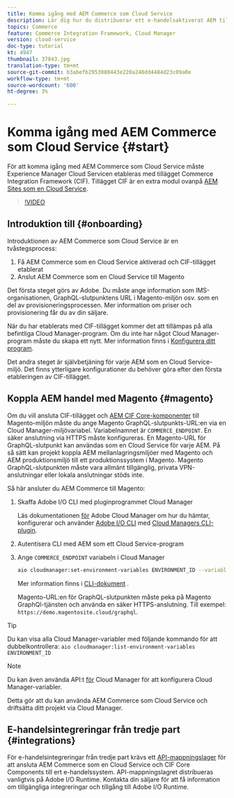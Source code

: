 ```yaml
---
title: Komma igång med AEM Commerce som Cloud Service
description: Lär dig hur du distribuerar ett e-handelsaktiverat AEM till ett AEM som körs som en molntjänstmiljö. Använd funktionerna i Adobe Cloud Manager och en CI/CD-pipeline för att bygga Venia-referensbutiken till en körbar miljö.
topics: Commerce
feature: Commerce Integration Framework, Cloud Manager
version: cloud-service
doc-type: tutorial
kt: 4947
thumbnail: 37843.jpg
translation-type: tm+mt
source-git-commit: b3abefb2953080443e220a248dd4484d23c09a0e
workflow-type: tm+mt
source-wordcount: '600'
ht-degree: 3%

---
```



# Komma igång med AEM Commerce som Cloud Service {#start}

För att komma igång med AEM Commerce som Cloud Service måste Experience Manager Cloud Servicen etableras med tillägget Commerce Integration Framework (CIF). Tillägget CIF är en extra modul ovanpå [AEM Sites som en Cloud Service](https://docs.adobe.com/content/help/en/experience-manager-cloud-service/sites/home.html).

>[!VIDEO](https://video.tv.adobe.com/v/37843?quality=12&learn=on)

## Introduktion till {#onboarding}

Introduktionen av AEM Commerce som Cloud Service är en tvåstegsprocess:

1. Få AEM Commerce som en Cloud Service aktiverad och CIF-tillägget etablerat
2. Anslut AEM Commerce som en Cloud Service till Magento

Det första steget görs av Adobe. Du måste ange information som IMS-organisationen, GraphQL-slutpunktens URL i Magento-miljön osv. som en del av provisioneringsprocessen. Mer information om priser och provisionering får du av din säljare.

När du har etablerats med CIF-tillägget kommer det att tillämpas på alla befintliga Cloud Manager-program. Om du inte har något Cloud Manager-program måste du skapa ett nytt. Mer information finns i [Konfigurera ditt program](https://docs.adobe.com/content/help/en/experience-manager-cloud-manager/using/getting-started/setting-up-program.html).

Det andra steget är självbetjäning för varje AEM som en Cloud Service-miljö. Det finns ytterligare konfigurationer du behöver göra efter den första etableringen av CIF-tillägget.

## Koppla AEM handel med Magento {#magento}

Om du vill ansluta CIF-tillägget och [AEM CIF Core-komponenter](https://github.com/adobe/aem-core-cif-components) till Magento-miljön måste du ange Magento GraphQL-slutpunkts-URL:en via en Cloud Manager-miljövariabel. Variabelnamnet är `COMMERCE_ENDPOINT`. En säker anslutning via HTTPS måste konfigureras.
En Magento-URL för GraphQL-slutpunkt kan användas som en Cloud Service för varje AEM. På så sätt kan projekt koppla AEM mellanlagringsmiljöer med Magento och AEM produktionsmiljö till ett produktionssystem i Magento. Magento GraphQL-slutpunkten måste vara allmänt tillgänglig, privata VPN-anslutningar eller lokala anslutningar stöds inte.

Så här ansluter du AEM Commerce till Magento:

1. Skaffa Adobe I/O CLI med pluginprogrammet Cloud Manager

   Läs dokumentationen [för](https://docs.adobe.com/content/help/en/experience-manager-cloud-manager/using/introduction-to-cloud-manager.html) Adobe Cloud Manager om hur du hämtar, konfigurerar och använder [Adobe I/O CLI](https://github.com/adobe/aio-cli) med [Cloud Managers CLI-plugin](https://github.com/adobe/aio-cli-plugin-cloudmanager).

2. Autentisera CLI med AEM som ett Cloud Service-program

3. Ange `COMMERCE_ENDPOINT` variabeln i Cloud Manager

   ```bash
   aio cloudmanager:set-environment-variables ENVIRONMENT_ID --variable COMMERCE_ENDPOINT "<Magento GraphQL endpoint URL>"
   ```

   Mer information finns i [CLI-dokument](https://github.com/adobe/aio-cli-plugin-cloudmanager#aio-cloudmanagerset-environment-variables-environmentid) .

   Magento-URL:en för GraphQL-slutpunkten måste peka på Magento GraphQl-tjänsten och använda en säker HTTPS-anslutning. Till exempel: `https://demo.magentosite.cloud/graphql`.

>[!TIP]
>
>Du kan visa alla Cloud Manager-variabler med följande kommando för att dubbelkontrollera: `aio cloudmanager:list-environment-variables ENVIRONMENT_ID`

>[!NOTE]
>
>Du kan även använda API:t [för](https://www.adobe.io/apis/experiencecloud/cloud-manager/docs.html) Cloud Manager för att konfigurera Cloud Manager-variabler.

Detta gör att du kan använda AEM Commerce som Cloud Service och driftsätta ditt projekt via Cloud Manager.

## E-handelsintegreringar från tredje part {#integrations}

För e-handelsintegreringar från tredje part krävs ett [API-mappningslager](architecture/third-party.md) för att ansluta AEM Commerce som en Cloud Service och CIF Core Components till ert e-handelssystem. API-mappningslagret distribueras vanligtvis på Adobe I/O Runtime. Kontakta din säljare för att få information om tillgängliga integreringar och tillgång till Adobe I/O Runtime.
